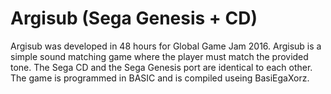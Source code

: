 # Argisub (Sega Genesis + CD)
Argisub was developed in 48 hours for Global Game Jam 2016.
Argisub is a simple sound matching game where the player must match the provided tone.
The Sega CD and the Sega Genesis port are identical to each other.
The game is programmed in BASIC and is compiled useing BasiEgaXorz.

